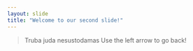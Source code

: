 ```yaml
---
layout: slide
title: "Welcome to our second slide!"
---
```

> Truba juda nesustodamas
Use the left arrow to go back!
